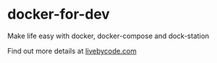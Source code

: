 # docker-for-dev
Make life easy with docker, docker-compose and dock-station

Find out more details at [livebycode.com](http://livebycode.com)
